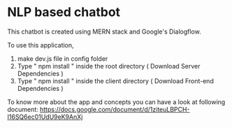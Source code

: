 # NLP based chatbot

This chatbot is created using MERN stack and Google's Dialogflow.

To use this application, 

1. make dev.js file in config folder
2. Type  " npm install " inside the root directory  ( Download Server Dependencies ) 
3. Type " npm install " inside the client directory ( Download Front-end Dependencies )

To know more about the app and concepts you can have a look at following document: https://docs.google.com/document/d/1ziteuLBPCH-I16SQ6ec01UdU9eK9AnXj
